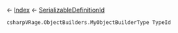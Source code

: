 ← [Index](Api-Index) ← [SerializableDefinitionId](VRage.ObjectBuilders.SerializableDefinitionId)

```csharpVRage.ObjectBuilders.MyObjectBuilderType TypeId```